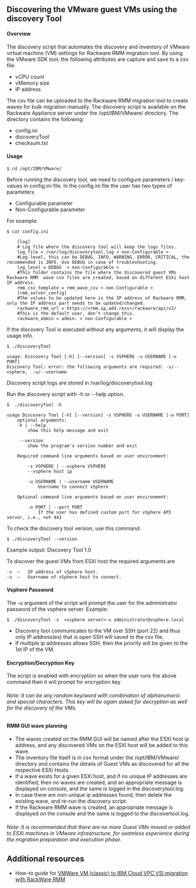## Discovering the VMware guest VMs using the discovery Tool

#### Overview

The discovery script that automates the discovery and inventory of  VMware virtual machine (VM) settings for Rackware RMM migration tool. By using the VMware SDK tool, the following attributes are capture and save to a csv file:

 - vCPU count
 - vMemory size
 - IP address
 
The csv file can be uploaded to the Rackware RMM migration tool to create waves for bulk migration manually.
The discovery script is available on the Rackware Appliance server under the /opt/IBM/VMware/ directory. The directory contains the following:

 - config.ini
 - discoveryTool
 - checksum.txt
 
#### Usage
```Shell
$ cd /opt/IBM/VMware/
```

Before running the discovery tool,  we need to configure parameters / key-values in config.ini file. 
In the config.ini file the user has two types of parameters 
 - Configurable parameter
 - Non-Configurable parameter  
       
For example:

```Shell
$ cat config.ini
```
		[log]
		# Log file where the discovery tool will keep the logs files.
		log_file = /var/log/discoverytool.log < non-Configurable >
		#Log level, this can be DEBUG, INFO, WARNING, ERROR, CRITICAL, the  recommended is INFO. Use DEBUG in case of troubleshooting.
		log_level = DEBUG  < non-Configurable >
		#This folder contains the file where the discovered guest VMs Rackware RMM  wave csv files are created, based on different ESXi host IP address.
		rmm_csv_template = rmm_wave_csv < non-Configurable >
		[rmm_server_config]
		#The values to be updated here is the IP address of Rackware RMM, only the IP address part needs to be updated/changed.
		rackware_rmm_url = https://<rmm.ip.add.ress>/rackware/api/v2/
		#This is the default user, don’t change this.
		rackware_admin = admin. < non-Configurable >
		
If the discovery Tool is executed without any arguments, it will display the usage info.

```Shell
$ ./discoveryTool
```
	usage: Discovery Tool [-h] [--version] -s VSPHERE -u USERNAME [-o PORT]
	Discovery Tool: error: the following arguments are required: -s/--vsphere,  -u/--username
	
Discovery script logs are stored in /var/log/discoverytool.log

Run the discovery script with -h or --help option. 
```Shell
$  ./discoveryTool -h
```
	
	usage Discovery Tool [-h] [--version] -s VSPHERE -u USERNAME [-o PORT]
		optional arguments:
		-h | --help 
			show this help message and exit
			
 		 --version     
			show the program's version number and exit
			
		Required command line arguments based on user environment:
		
			-s VSPHERE | --vsphere VSPHERE
			--vsphere host ip
			
			-u USERNAME | --username USERNAME  
				Username to connect vSphere
			
		Optional command line arguments based on user environment:
		
  			-o PORT | --port PORT 
				If the user has defined custom port for vSphere API server, i.e., not 443
			
To check the discovery tool version, use this command:
```Shell
$ ./discoveryTool --version
```
Example output: Discovery Tool 1.0

To discover the guest VMs from ESXi host the required arguments are 

	-s	– 	IP address of vSphere host. 
	-u	– 	Username of vSphere host to connect. 

#### Vsphere Password

The -u argument of the script will prompt the user for the administrator password of the  vsphere server.
Example:
```Shell
$ ./discoveryTool -s  <vsphere server>-u administrator@vsphere.local
```

- Discovery tool communicates to the VM over SSH (port 22) and thus only IP address(es) that is open SSH will saved to the csv file.
- If multiple ip addresses allows SSH, then the priority will be given to the 1st  IP of the VM. 

#### Encryption/Decryption Key

The script is enabled with encryption so when the user runs the above command   then it will prompt for encryption key 

###### Note: It can be any random key/word with combination of alphanumeric and special characters. This key will be again asked for decryption as well for the discovery of the VMs.

#### RMM GUI wave planning

- The waves created on the RMM GUI will be named after the ESXI host ip address, and any discovered VMs on the ESXI host will be added to this wave.
- The inventory file itself is in csv format under the /opt/IBM/VMware/ directory and contains the details of Guest VMs as discovered for all the respective ESXi Hosts.
- If a wave exists for a given ESXi host, and if no unique IP addresses are identified, then no waves are created, and an appropriate message is displayed on  console, and the same is logged in the discoverytool.log.
- In case there are non-unique ip addresses found, then delete the existing wave, and re-run the discovery script.
- If the Rackware RMM wave is created, an appropriate message is displayed on the console and the same is logged to the discovertool.log.
	 
###### Note: It is recommended that there are no more Guest VMs moved or added to ESXi machines in VMware infrastructure, for seamless experience during the migration preparation and execution phase.


## Additional resources
- How-to guide for [VMWare VM (classic) to IBM Cloud VPC VSI migration with RackWare RMM](https://cloud.ibm.com/docs/cloud-infrastructure?topic=cloud-infrastructure-migrating-images-vmware-vpc-classic)
